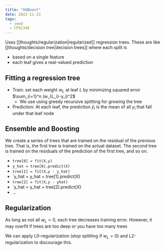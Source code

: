 ```yaml
---
title: "XGBoost"
date: 2022-11-23
tags:
  - seed
  - CPSC340
---
```


Uses [[thoughts/regularization|regularized]] regression trees. These are like [[thoughts/decision tree|decision trees]] where each split is

- based on a single feature
- each leaf gives a real-valued prediction

## Fitting a regression tree

- Train: set each weight $w_L$ at leaf $L$ by minimizing squared error $\sum_{i=1}^n (w_{L_i}-y_i)^2$
  - We use using greedy recursive splitting for growing the tree
- Prediction: At each leaf, the prediction $\hat y_i$ is the mean of all $y_i$ that fall under that leaf node

## Ensemble and Boosting

We create a series of trees that are trained on the residual of the previous tree. That is, the first tree is trained on the actual dataset. The second tree is trained on the residuals of the prediction of the first tree, and so on.

- `tree[0] = fit(X,y)`
- `y_hat = tree[0].predict(X)`
- `tree[1] = fit(X,y - y_hat)`
- `y_hat = y_hat + tree[1].predict(X)
- `tree[2] = fit(X,y - yhat)`
- `y_hat = y_hat + tree[2].predict(X)
- ...

## Regularization

As long as not all $w_L = 0$, each tree decreases training error. However, it may overfit if trees are too deep or you have too many trees

We can apply L0-regularization (stop splitting if $w_L = 0$) and L2-regularization to discourage this.
